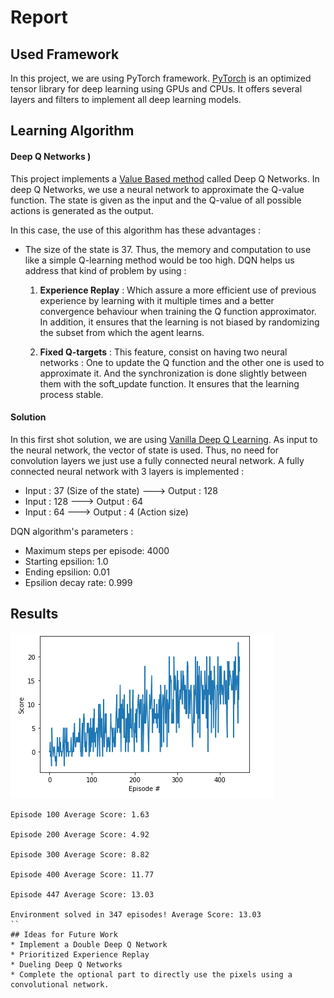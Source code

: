 # Report 
## Used Framework 
In this project, we are using PyTorch framework. [PyTorch](https://pytorch.org/) is an optimized tensor library for deep learning using GPUs and CPUs.
It offers several layers and filters to implement all deep learning models. 

## Learning Algorithm 
#### Deep Q Networks )
This project implements a [Value Based method](https://medium.com/@jonathan_hui/rl-value-learning-24f52b49c36d) called Deep Q Networks. 
In deep Q Networks, we use a neural network to approximate the Q-value function. The state is given as the input and the Q-value of all possible actions is generated as the output. 

In this case, the use of this algorithm has these advantages : 
* The size of the state is 37. Thus, the memory and computation to use like a simple Q-learning method would be too high. DQN helps us address that kind of problem by using : 

  1. **Experience Replay** : Which assure a more efficient use of previous experience by learning with it multiple times and a better convergence behaviour when training the Q function approximator. In addition, it ensures that the learning is not biased by randomizing the subset from which the agent learns. 
  
  2. **Fixed Q-targets** : This feature, consist on having two neural networks : One to update the Q function and the other one is used to approximate it. And the synchronization is done slightly between them with the soft_update function. It ensures that the learning process stable. 

#### Solution 
In this first shot solution, we are using [Vanilla Deep Q Learning](https://arxiv.org/pdf/1312.5602.pdf). As input to the neural network, the vector of state is used. Thus, no need for convolution layers we just use a fully connected neural network. 
A fully connected neural network with 3 layers is implemented : 
* Input : 37 (Size of the state) ---> Output : 128
* Input : 128 ---> Output : 64
* Input : 64  ---> Output :  4 (Action size)

DQN algorithm's parameters : 
* Maximum steps per episode: 4000
* Starting epsilion: 1.0
* Ending epsilion: 0.01
* Epsilion decay rate: 0.999


## Results 
![](images/result.png) 
```
Episode 100	Average Score: 1.63

Episode 200	Average Score: 4.92

Episode 300	Average Score: 8.82

Episode 400	Average Score: 11.77

Episode 447	Average Score: 13.03

Environment solved in 347 episodes!	Average Score: 13.03
``
## Ideas for Future Work 
* Implement a Double Deep Q Network 
* Prioritized Experience Replay
* Dueling Deep Q Networks
* Complete the optional part to directly use the pixels using a convolutional network. 
